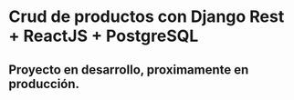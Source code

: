 # Crud de productos con Django Rest + ReactJS + PostgreSQL

## Proyecto en desarrollo, proximamente en producción.
# 
